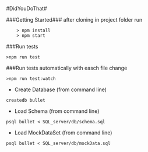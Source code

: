 #DidYouDoThat#

###Getting Started###
after cloning in project folder run
```
	> npm install
	> npm start
```
###Run tests
```
>npm run test
```

###Run tests automatically with easch file change
```
>npm run test:watch
```


- Create Database (from command line)

```
createdb bullet
```

- Load Schema (from command line)

```
psql bullet < SQL_server/db/schema.sql
```

- Load MockDataSet (from command line)

```
psql bullet < SQL_server/db/mockData.sql
```
